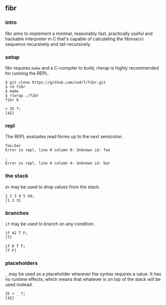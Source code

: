 ## fibr

### intro
fibr aims to implement a minimal, reasonably fast, practically useful and hackable interpreter in C that's capable of calculating the fibonacci sequence recursively and tail-recursively.

### setup
fibr requires `make` and a C-compiler to build, rlwrap is highly recommended for running the REPL.

```
$ git clone https://github.com/codr7/fibr.git
$ cd fibr
$ make
$ rlwrap ./fibr
fibr 6

+ 35 7;
[42]
```

### repl
The REPL evaluates read forms up to the next semicolon.

```
foo;bar
Error in repl, line 0 column 0: Unknown id: foo

;
Error in repl, line 0 column 4: Unknown id: bar
```

### the stack
`d+` may be used to drop values from the stack.

```
1 2 3 4 5 dd;
[1 2 3]
```

### branches
`if` may be used to branch on any condition.

```
if 42 T F;
[T]

if 0 T F;
[T F]
```

### placeholders
`_` may be used as a placeholder wherever the syntax requires a value. It has no runtime effects, which means that whatever is on top of the stack will be used instead.

```
35 + _ 7;
[42]
```